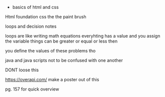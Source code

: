* basics of html and css

Html foundation
css the the paint brush

loops and decision notes

loops are like writing math equations everyhting has a value and you assign the variable
things can be greater or equal or less then 

you define the values of these problems tho 

java 
and java scripts not to be confused with one another 

DONT loose this 

https://overapi.com/ make a poster out of this 

pg. 157 for quick overview

